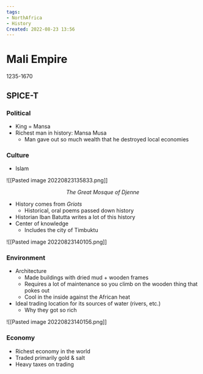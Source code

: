 ```yaml
---
tags:
- NorthAfrica
- History
Created: 2022-08-23 13:56  
---
```

# Mali Empire 
1235-1670

## SPICE-T 

### Political 
- King = Mansa 
- Richest man in history: Mansa Musa 
	- Man gave out so much wealth that he destroyed local economies 

### Culture 
- Islam 

![[Pasted image 20220823135833.png]]
<center> <i>The Great Mosque of Djenne</i></center>

- History comes from *Griots* 
	- Historical, oral poems passed down history 
- Historian Iban Batutta writes a lot of this history 
- Center of knowledge 
	- Includes the city of Timbuktu 

![[Pasted image 20220823140105.png]]

### Environment 
- Architecture 
	- Made buildings with dried mud + wooden frames 
	- Requires a lot of maintenance so you climb on the wooden thing that pokes out 
	- Cool in the inside against the African heat 
- Ideal trading location for its sources of water (rivers, etc.)
	- Why they got so rich 

![[Pasted image 20220823140156.png]]

### Economy 
- Richest economy in the world 
- Traded primarily gold & salt 
- Heavy taxes on trading 